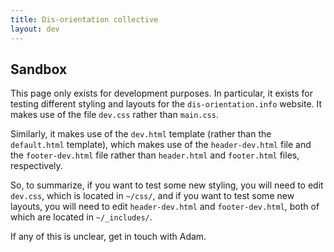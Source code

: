 ```yaml
---
title: Dis-orientation collective
layout: dev
---
```


## Sandbox

This page only exists for development purposes. In particular, it exists for testing different styling and layouts for the `dis-orientation.info` website. It makes use of the file `dev.css` rather than `main.css`.

Similarly, it makes use of the `dev.html` template (rather than the `default.html` template), which makes use of the `header-dev.html` file and the `footer-dev.html` file rather than `header.html` and `footer.html` files, respectively.

So, to summarize, if you want to test some new styling, you will need to edit `dev.css`, which is located in `~/css/`, and if you want to test some new layouts, you will need to edit `header-dev.html` and `footer-dev.html`, both of which are located in `~/_includes/`.

If any of this is unclear, get in touch with Adam.